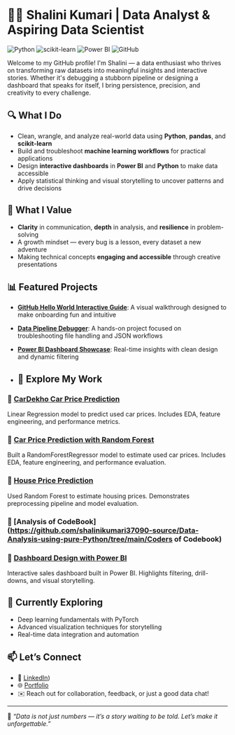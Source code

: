 # 👩‍💻 Shalini Kumari | Data Analyst & Aspiring Data Scientist

![Python](https://img.shields.io/badge/Python-3776AB?style=for-the-badge&logo=python&logoColor=white)
![scikit-learn](https://img.shields.io/badge/scikit--learn-F7931E?style=for-the-badge&logo=scikit-learn&logoColor=white)
![Power BI](https://img.shields.io/badge/Power%20BI-F2C811?style=for-the-badge&logo=powerbi&logoColor=black)
![GitHub](https://img.shields.io/badge/GitHub-181717?style=for-the-badge&logo=github&logoColor=white)


Welcome to my GitHub profile! I'm Shalini — a data enthusiast who thrives on transforming raw datasets into meaningful insights and interactive stories. Whether it's debugging a stubborn pipeline or designing a dashboard that speaks for itself, I bring persistence, precision, and creativity to every challenge.

## 🔍 What I Do
- Clean, wrangle, and analyze real-world data using **Python**, **pandas**, and **scikit-learn**
- Build and troubleshoot **machine learning workflows** for practical applications
- Design **interactive dashboards** in **Power BI** and **Python** to make data accessible
- Apply statistical thinking and visual storytelling to uncover patterns and drive decisions

## 🧠 What I Value
- **Clarity** in communication, **depth** in analysis, and **resilience** in problem-solving
- A growth mindset — every bug is a lesson, every dataset a new adventure
- Making technical concepts **engaging and accessible** through creative presentations

## 📊 Featured Projects
- **[GitHub Hello World Interactive Guide](link)**: A visual walkthrough designed to make onboarding fun and intuitive
- **[Data Pipeline Debugger](link)**: A hands-on project focused on troubleshooting file handling and JSON workflows
- **[Power BI Dashboard Showcase](link)**: Real-time insights with clean design and dynamic filtering

- ## 📂 Explore My Work

### 🔹 [CarDekho Car Price Prediction](https://github.com/shalinikumari37090-source/ml-models/tree/main/project_car_dekho)  
Linear Regression model to predict used car prices. Includes EDA, feature engineering, and performance metrics.

### 🔹 [Car Price Prediction with Random Forest](https://github.com/shalinikumari37090-source/ml-models/tree/main/project_car_price)  
Built a RandomForestRegressor model to estimate used car prices. Includes EDA, feature engineering, and performance evaluation.

### 🔹 [House Price Prediction](https://github.com/shalinikumari37090-source/ml-models/tree/main/project_gurgaon)  
Used Random Forest to estimate housing prices. Demonstrates preprocessing pipeline and model evaluation.

### 🔹 [Analysis of CodeBook](https://github.com/shalinikumari37090-source/Data-Analysis-using-pure-Python/tree/main/Coders of Codebook)  

### 🔹 [Dashboard Design with Power BI](https://github.com/shalinikumari37090-source/powerbi-sales-dashboard)  
Interactive sales dashboard built in Power BI. Highlights filtering, drill-downs, and visual storytelling.

## 🌱 Currently Exploring
- Deep learning fundamentals with PyTorch
- Advanced visualization techniques for storytelling
- Real-time data integration and automation

## 📫 Let’s Connect
- 💼 [LinkedIn](https://www.linkedin.com/in/extraterrestrial-being-59647735a?utm_source=share&utm_campaign=share_via&utm_content=profile&utm_medium=android_app ))
- 🌐 [Portfolio](your-link)
- ✉️ Reach out for collaboration, feedback, or just a good data chat!

---

🧠 *“Data is not just numbers — it’s a story waiting to be told. Let’s make it unforgettable.”*

